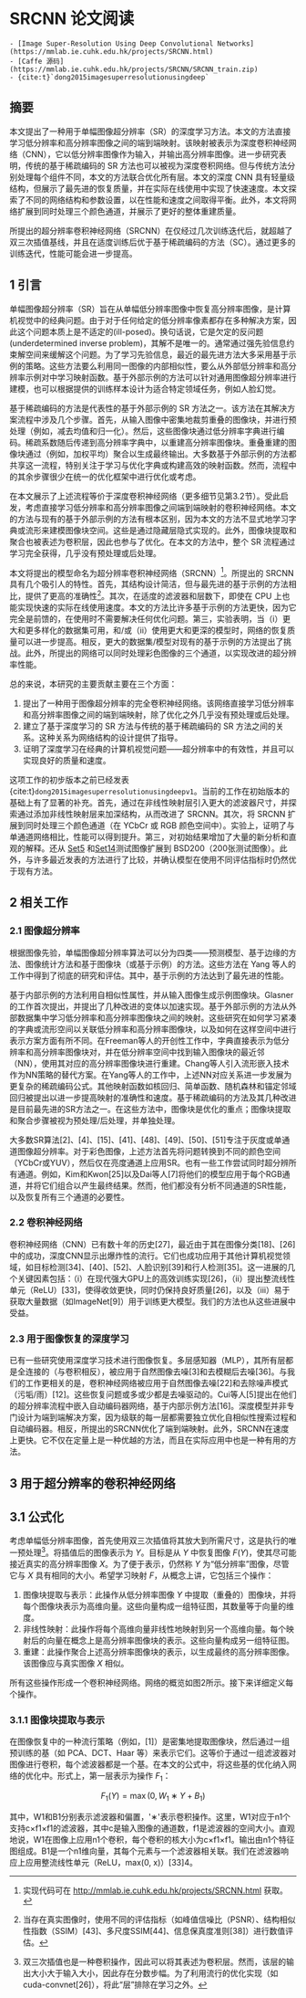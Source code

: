 # SRCNN 论文阅读

```{topic} 来源
- [Image Super-Resolution Using Deep Convolutional Networks](https://mmlab.ie.cuhk.edu.hk/projects/SRCNN.html)
- [Caffe 源码](https://mmlab.ie.cuhk.edu.hk/projects/SRCNN/SRCNN_train.zip)
- {cite:t}`dong2015imagesuperresolutionusingdeep`
```

## 摘要

本文提出了一种用于单幅图像超分辨率（SR）的深度学习方法。本文的方法直接学习低分辨率和高分辨率图像之间的端到端映射。该映射被表示为深度卷积神经网络（CNN），它以低分辨率图像作为输入，并输出高分辨率图像。进一步研究表明，传统的基于稀疏编码的 SR 方法也可以被视为深度卷积网络。但与传统方法分别处理每个组件不同，本文的方法联合优化所有层。本文的深度 CNN 具有轻量级结构，但展示了最先进的恢复质量，并在实际在线使用中实现了快速速度。本文探索了不同的网络结构和参数设置，以在性能和速度之间取得平衡。此外，本文将网络扩展到同时处理三个颜色通道，并展示了更好的整体重建质量。

所提出的超分辨率卷积神经网络（SRCNN）在仅经过几次训练迭代后，就超越了双三次插值基线，并且在适度训练后优于基于稀疏编码的方法（SC）。通过更多的训练迭代，性能可能会进一步提高。

## 1 引言

单幅图像超分辨率（SR）旨在从单幅低分辨率图像中恢复高分辨率图像，是计算机视觉中的经典问题。由于对于任何给定的低分辨率像素都存在多种解决方案，因此这个问题本质上是不适定的(ill-posed)。换句话说，它是欠定的反问题(underdetermined inverse problem)，其解不是唯一的。通常通过强先验信息约束解空间来缓解这个问题。为了学习先验信息，最近的最先进方法大多采用基于示例的策略。这些方法要么利用同一图像的内部相似性，要么从外部低分辨率和高分辨率示例对中学习映射函数。基于外部示例的方法可以针对通用图像超分辨率进行建模，也可以根据提供的训练样本设计为适合特定领域任务，例如人脸幻觉。

基于稀疏编码的方法是代表性的基于外部示例的 SR 方法之一。该方法在其解决方案流程中涉及几个步骤。首先，从输入图像中密集地裁剪重叠的图像块，并进行预处理（例如，减去均值和归一化）。然后，这些图像块通过低分辨率字典进行编码。稀疏系数随后传递到高分辨率字典中，以重建高分辨率图像块。重叠重建的图像块通过（例如，加权平均）聚合以生成最终输出。大多数基于外部示例的方法都共享这一流程，特别关注于学习与优化字典或构建高效的映射函数。然而，流程中的其余步骤很少在统一的优化框架中进行优化或考虑。

在本文展示了上述流程等价于深度卷积神经网络（更多细节见第3.2节）。受此启发，考虑直接学习低分辨率和高分辨率图像之间端到端映射的卷积神经网络。本文的方法与现有的基于外部示例的方法有根本区别，因为本文的方法不显式地学习字典或流形来建模图像块空间。这些是通过隐藏层隐式实现的。此外，图像块提取和聚合也被表述为卷积层，因此也参与了优化。在本文的方法中，整个 SR 流程通过学习完全获得，几乎没有预处理或后处理。

本文将提出的模型命名为超分辨率卷积神经网络（SRCNN）[^1]。所提出的 SRCNN 具有几个吸引人的特性。首先，其结构设计简洁，但与最先进的基于示例的方法相比，提供了更高的准确性[^2]。其次，在适度的滤波器和层数下，即使在 CPU 上也能实现快速的实际在线使用速度。本文的方法比许多基于示例的方法更快，因为它完全是前馈的，在使用时不需要解决任何优化问题。第三，实验表明，当（i）更大和更多样化的数据集可用，和/或（ii）使用更大和更深的模型时，网络的恢复质量可以进一步提高。相反，更大的数据集/模型对现有的基于示例的方法提出了挑战。此外，所提出的网络可以同时处理彩色图像的三个通道，以实现改进的超分辨率性能。

总的来说，本研究的主要贡献主要在三个方面：
1. 提出了一种用于图像超分辨率的完全卷积神经网络。该网络直接学习低分辨率和高分辨率图像之间的端到端映射，除了优化之外几乎没有预处理或后处理。
2. 建立了基于深度学习的 SR 方法与传统的基于稀疏编码的 SR 方法之间的关系。这种关系为网络结构的设计提供了指导。
3. 证明了深度学习在经典的计算机视觉问题——超分辨率中的有效性，并且可以实现良好的质量和速度。

这项工作的初步版本之前已经发表 {cite:t}`dong2015imagesuperresolutionusingdeepv1`。当前的工作在初始版本的基础上有了显著的补充。首先，通过在非线性映射层引入更大的滤波器尺寸，并探索通过添加非线性映射层来加深结构，从而改进了 SRCNN。其次，将 SRCNN 扩展到同时处理三个颜色通道（在 YCbCr 或 RGB 颜色空间中）。实验上，证明了与单通道网络相比，性能可以得到提升。第三，对初始结果增加了大量的新分析和直观的解释。还从 [Set5](https://paperswithcode.com/dataset/set5) 和[Set14](https://paperswithcode.com/dataset/set14)测试图像扩展到 BSD200（200张测试图像）。此外，与许多最近发表的方法进行了比较，并确认模型在使用不同评估指标时仍然优于现有方法。

[^1]: 实现代码可在 <http://mmlab.ie.cuhk.edu.hk/projects/SRCNN.html> 获取。

[^2]: 当存在真实图像时，使用不同的评估指标（如峰值信噪比（PSNR）、结构相似性指数（SSIM）[43]、多尺度SSIM[44]、信息保真度准则[38]）进行数值评估。

## 2 相关工作

### 2.1 图像超分辨率

根据图像先验，单幅图像超分辨率算法可以分为四类——预测模型、基于边缘的方法、图像统计方法和基于图像块（或基于示例）的方法。这些方法在 Yang 等人的工作中得到了彻底的研究和评估。其中，基于示例的方法达到了最先进的性能。

基于内部示例的方法利用自相似性属性，并从输入图像生成示例图像块。Glasner的工作首次提出，并提出了几种改进的变体以加速实现。基于外部示例的方法从外部数据集中学习低分辨率和高分辨率图像块之间的映射。这些研究在如何学习紧凑的字典或流形空间以关联低分辨率和高分辨率图像块，以及如何在这样空间中进行表示方案方面有所不同。在Freeman等人的开创性工作中，字典直接表示为低分辨率和高分辨率图像块对，并在低分辨率空间中找到输入图像块的最近邻（NN），使用其对应的高分辨率图像块进行重建。Chang等人引入流形嵌入技术作为NN策略的替代方案。在Yang等人的工作中，上述NN对应关系进一步发展为更复杂的稀疏编码公式。其他映射函数如核回归、简单函数、随机森林和锚定邻域回归被提出以进一步提高映射的准确性和速度。基于稀疏编码的方法及其几种改进是目前最先进的SR方法之一。在这些方法中，图像块是优化的重点；图像块提取和聚合步骤被视为预处理/后处理，并单独处理。

大多数SR算法[2]、[4]、[15]、[41]、[48]、[49]、[50]、[51]专注于灰度或单通道图像超分辨率。对于彩色图像，上述方法首先将问题转换到不同的颜色空间（YCbCr或YUV），然后仅在亮度通道上应用SR。也有一些工作尝试同时超分辨所有通道。例如，Kim和Kwon[25]以及Dai等人[7]将他们的模型应用于每个RGB通道，并将它们组合以产生最终结果。然而，他们都没有分析不同通道的SR性能，以及恢复所有三个通道的必要性。

### 2.2 卷积神经网络
卷积神经网络（CNN）已有数十年的历史[27]，最近由于其在图像分类[18]、[26]中的成功，深度CNN显示出爆炸性的流行。它们也成功应用于其他计算机视觉领域，如目标检测[34]、[40]、[52]、人脸识别[39]和行人检测[35]。这一进展的几个关键因素包括：（i）在现代强大GPU上的高效训练实现[26]，（ii）提出整流线性单元（ReLU）[33]，使得收敛更快，同时仍保持良好质量[26]，以及（iii）易于获取大量数据（如ImageNet[9]）用于训练更大模型。我们的方法也从这些进展中受益。

### 2.3 用于图像恢复的深度学习
已有一些研究使用深度学习技术进行图像恢复。多层感知器（MLP），其所有层都是全连接的（与卷积相反），被应用于自然图像去噪[3]和去模糊后去噪[36]。与我们的工作更相关的是，卷积神经网络被应用于自然图像去噪[22]和去除噪声模式（污垢/雨）[12]。这些恢复问题或多或少都是去噪驱动的。Cui等人[5]提出在他们的超分辨率流程中嵌入自动编码器网络，基于内部示例方法[16]。深度模型并非专门设计为端到端解决方案，因为级联的每一层都需要独立优化自相似性搜索过程和自动编码器。相反，所提出的SRCNN优化了端到端映射。此外，SRCNN在速度上更快。它不仅在定量上是一种优越的方法，而且在实际应用中也是一种有用的方法。

## 3 用于超分辨率的卷积神经网络

## 3.1 公式化

考虑单幅低分辨率图像，首先使用双三次插值将其放大到所需尺寸，这是执行的唯一预处理[^3]。将插值后的图像表示为 $Y$。目标是从 $Y$ 中恢复图像 $F(Y)$，使其尽可能接近真实的高分辨率图像 $X$。为了便于表示，仍然称 $Y$ 为“低分辨率”图像，尽管它与 $X$ 具有相同的大小。希望学习映射 $F$，从概念上讲，它包括三个操作：
1. 图像块提取与表示：此操作从低分辨率图像 $Y$ 中提取（重叠的）图像块，并将每个图像块表示为高维向量。这些向量构成一组特征图，其数量等于向量的维度。
3. 非线性映射：此操作将每个高维向量非线性地映射到另一个高维向量。每个映射后的向量在概念上是高分辨率图像块的表示。这些向量构成另一组特征图。
3. 重建：此操作聚合上述高分辨率图像块的表示，以生成最终的高分辨率图像。该图像应与真实图像 $X$ 相似。

所有这些操作形成一个卷积神经网络。网络的概览如图2所示。接下来详细定义每个操作。

[^3]: 双三次插值也是一种卷积操作，因此可以将其表述为卷积层。然而，该层的输出大小大于输入大小，因此存在分数步幅。为了利用流行的优化实现（如cuda-convnet[26]），将此“层”排除在学习之外。

### 3.1.1 图像块提取与表示

在图像恢复中的一种流行策略（例如，[1]）是密集地提取图像块，然后通过一组预训练的基（如 PCA、DCT、Haar 等）来表示它们。这等价于通过一组滤波器对图像进行卷积，每个滤波器都是一个基。在本文的公式中，将这些基的优化纳入网络的优化中。形式上，第一层表示为操作 $F_1$：

$$
F_1(Y) = \max (0, W_1 ∗ Y + B_1)
$$

其中，W1和B1分别表示滤波器和偏置，'∗'表示卷积操作。这里，W1对应于n1个支持c×f1×f1的滤波器，其中c是输入图像的通道数，f1是滤波器的空间大小。直观地说，W1在图像上应用n1个卷积，每个卷积的核大小为c×f1×f1。输出由n1个特征图组成。B1是一个n1维向量，其每个元素与一个滤波器相关联。我们在滤波器响应上应用整流线性单元（ReLU，max(0, x)）[33]4。